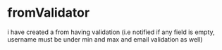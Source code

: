 # fromValidator
i have created a from having validation (i.e notified if any field is empty, username must be under min and max and  email validation as well)
